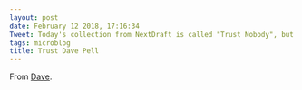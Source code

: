 ```yaml
---
layout: post
date: February 12 2018, 17:16:34
Tweet: Today's collection from NextDraft is called "Trust Nobody", but no matter what I still really want to trust Dave Pell.
tags: microblog
title: Trust Dave Pell
---
```


From [Dave](http://nextdraft.com/archives/n20180212/trust-nobody/).

